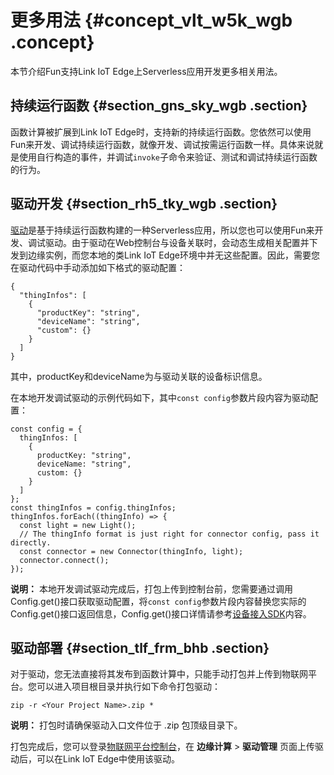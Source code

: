 # 更多用法 {#concept_vlt_w5k_wgb .concept}

本节介绍Fun支持Link IoT Edge上Serverless应用开发更多相关用法。

## 持续运行函数 {#section_gns_sky_wgb .section}

函数计算被扩展到Link IoT Edge时，支持新的持续运行函数。您依然可以使用Fun来开发、调试持续运行函数，就像开发、调试按需运行函数一样。具体来说就是使用自行构造的事件，并调试`invoke`子命令来验证、测试和调试持续运行函数的行为。

## 驱动开发 {#section_rh5_tky_wgb .section}

[驱动](cn.zh-CN/用户指南/设备接入/驱动开发.md#)是基于持续运行函数构建的一种Serverless应用，所以您也可以使用Fun来开发、调试驱动。由于驱动在Web控制台与设备关联时，会动态生成相关配置并下发到边缘实例，而您本地的类Link IoT Edge环境中并无这些配置。因此，需要您在驱动代码中手动添加如下格式的驱动配置：

```
{
  "thingInfos": [
    {
      "productKey": "string",
      "deviceName": "string",
      "custom": {}
    }
  ]
}
```

其中，productKey和deviceName为与驱动关联的设备标识信息。

在本地开发调试驱动的示例代码如下，其中`const config`参数片段内容为驱动配置：

```
const config = {
  thingInfos: [
    {
      productKey: "string",
      deviceName: "string",
      custom: {}
    }
  ]
};
const thingInfos = config.thingInfos;
thingInfos.forEach((thingInfo) => {
  const light = new Light();
  // The thingInfo format is just right for connector config, pass it directly.
  const connector = new Connector(thingInfo, light);
  connector.connect();
});
```

**说明：** 本地开发调试驱动完成后，打包上传到控制台前，您需要通过调用Config.get\(\)接口获取驱动配置，将`const config`参数片段内容替换您实际的Config.get\(\)接口返回信息，Config.get\(\)接口详情请参考[设备接入SDK](../../../../../cn.zh-CN/边缘端SDK/设备接入SDK/开发简介.md#)内容。

## 驱动部署 {#section_tlf_frm_bhb .section}

对于驱动，您无法直接将其发布到函数计算中，只能手动打包并上传到物联网平台。您可以进入项目根目录并执行如下命令打包驱动：

```
zip -r <Your Project Name>.zip *
```

**说明：** 打包时请确保驱动入口文件位于 .zip 包顶级目录下。

打包完成后，您可以登录[物联网平台控制台](http://iot.console.aliyun.com/)，在 **边缘计算** \> **驱动管理** 页面上传驱动后，可以在Link IoT Edge中使用该驱动。


